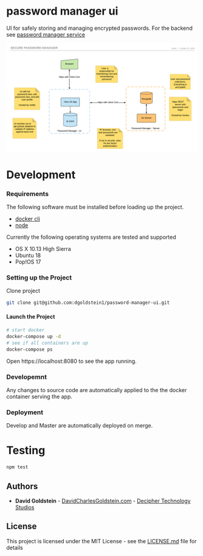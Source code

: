 # password manager ui
UI for safely storing and managing encrypted passwords. For the backend see [password manager service](https://github.com/dgoldstein1/passwordmanagerservice)

![architecture](docs/diagrams/architecture.png)

# Development

### Requirements

The following software must be installed before loading up the project.

- [docker cli](https://docs.docker.com/install)
- [node](https://nodejs.org/en/download/)

Currently the following operating systems are tested and supported

- OS X 10.13 High Sierra
- Ubuntu 18
- Pop!OS 17

### Setting up the Project

Clone project

```sh
git clone git@github.com:dgoldstein1/password-manager-ui.git
```

#### Launch the Project

```sh
# start docker
docker-compose up -d
# see if all containers are up
docker-compose ps
```

Open https://localhost:8080 to see the app running.

### Developemnt

Any changes to source code are automatically applied to the the docker container serving the app.

### Deployment

Develop and Master are automatically deployed on merge.

# Testing

```sh
npm test
```

## Authors

* **David Goldstein** - [DavidCharlesGoldstein.com](http://www.davidcharlesgoldstein.com/) - [Decipher Technology Studios](http://deciphernow.com/)

## License

This project is licensed under the MIT License - see the [LICENSE.md](LICENSE.md) file for details